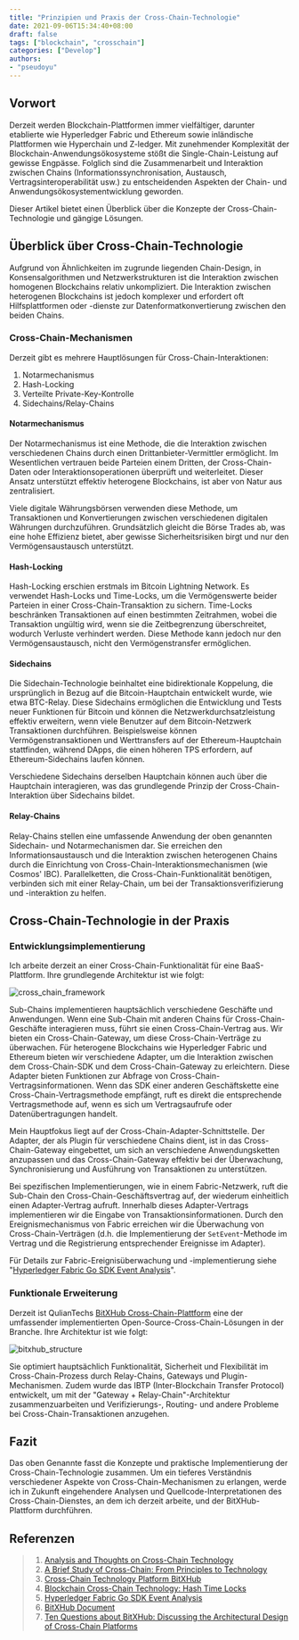 ```yaml
---
title: "Prinzipien und Praxis der Cross-Chain-Technologie"
date: 2021-09-06T15:34:40+08:00
draft: false
tags: ["blockchain", "crosschain"]
categories: ["Develop"]
authors:
- "pseudoyu"
---
```


## Vorwort

Derzeit werden Blockchain-Plattformen immer vielfältiger, darunter etablierte wie Hyperledger Fabric und Ethereum sowie inländische Plattformen wie Hyperchain und Z-ledger. Mit zunehmender Komplexität der Blockchain-Anwendungsökosysteme stößt die Single-Chain-Leistung auf gewisse Engpässe. Folglich sind die Zusammenarbeit und Interaktion zwischen Chains (Informationssynchronisation, Austausch, Vertragsinteroperabilität usw.) zu entscheidenden Aspekten der Chain- und Anwendungsökosystementwicklung geworden.

Dieser Artikel bietet einen Überblick über die Konzepte der Cross-Chain-Technologie und gängige Lösungen.

## Überblick über Cross-Chain-Technologie

Aufgrund von Ähnlichkeiten im zugrunde liegenden Chain-Design, in Konsensalgorithmen und Netzwerkstrukturen ist die Interaktion zwischen homogenen Blockchains relativ unkompliziert. Die Interaktion zwischen heterogenen Blockchains ist jedoch komplexer und erfordert oft Hilfsplattformen oder -dienste zur Datenformatkonvertierung zwischen den beiden Chains.

### Cross-Chain-Mechanismen

Derzeit gibt es mehrere Hauptlösungen für Cross-Chain-Interaktionen:

1. Notarmechanismus
2. Hash-Locking
3. Verteilte Private-Key-Kontrolle
4. Sidechains/Relay-Chains

#### Notarmechanismus

Der Notarmechanismus ist eine Methode, die die Interaktion zwischen verschiedenen Chains durch einen Drittanbieter-Vermittler ermöglicht. Im Wesentlichen vertrauen beide Parteien einem Dritten, der Cross-Chain-Daten oder Interaktionsoperationen überprüft und weiterleitet. Dieser Ansatz unterstützt effektiv heterogene Blockchains, ist aber von Natur aus zentralisiert.

Viele digitale Währungsbörsen verwenden diese Methode, um Transaktionen und Konvertierungen zwischen verschiedenen digitalen Währungen durchzuführen. Grundsätzlich gleicht die Börse Trades ab, was eine hohe Effizienz bietet, aber gewisse Sicherheitsrisiken birgt und nur den Vermögensaustausch unterstützt.

#### Hash-Locking

Hash-Locking erschien erstmals im Bitcoin Lightning Network. Es verwendet Hash-Locks und Time-Locks, um die Vermögenswerte beider Parteien in einer Cross-Chain-Transaktion zu sichern. Time-Locks beschränken Transaktionen auf einen bestimmten Zeitrahmen, wobei die Transaktion ungültig wird, wenn sie die Zeitbegrenzung überschreitet, wodurch Verluste verhindert werden. Diese Methode kann jedoch nur den Vermögensaustausch, nicht den Vermögenstransfer ermöglichen.

#### Sidechains

Die Sidechain-Technologie beinhaltet eine bidirektionale Koppelung, die ursprünglich in Bezug auf die Bitcoin-Hauptchain entwickelt wurde, wie etwa BTC-Relay. Diese Sidechains ermöglichen die Entwicklung und Tests neuer Funktionen für Bitcoin und können die Netzwerkdurchsatzleistung effektiv erweitern, wenn viele Benutzer auf dem Bitcoin-Netzwerk Transaktionen durchführen. Beispielsweise können Vermögenstransaktionen und Werttransfers auf der Ethereum-Hauptchain stattfinden, während DApps, die einen höheren TPS erfordern, auf Ethereum-Sidechains laufen können.

Verschiedene Sidechains derselben Hauptchain können auch über die Hauptchain interagieren, was das grundlegende Prinzip der Cross-Chain-Interaktion über Sidechains bildet.

#### Relay-Chains

Relay-Chains stellen eine umfassende Anwendung der oben genannten Sidechain- und Notarmechanismen dar. Sie erreichen den Informationsaustausch und die Interaktion zwischen heterogenen Chains durch die Einrichtung von Cross-Chain-Interaktionsmechanismen (wie Cosmos' IBC). Parallelketten, die Cross-Chain-Funktionalität benötigen, verbinden sich mit einer Relay-Chain, um bei der Transaktionsverifizierung und -interaktion zu helfen.

## Cross-Chain-Technologie in der Praxis

### Entwicklungsimplementierung

Ich arbeite derzeit an einer Cross-Chain-Funktionalität für eine BaaS-Plattform. Ihre grundlegende Architektur ist wie folgt:

![cross_chain_framework](https://image.pseudoyu.com/images/cross_chain_framework.png)

Sub-Chains implementieren hauptsächlich verschiedene Geschäfte und Anwendungen. Wenn eine Sub-Chain mit anderen Chains für Cross-Chain-Geschäfte interagieren muss, führt sie einen Cross-Chain-Vertrag aus. Wir bieten ein Cross-Chain-Gateway, um diese Cross-Chain-Verträge zu überwachen. Für heterogene Blockchains wie Hyperledger Fabric und Ethereum bieten wir verschiedene Adapter, um die Interaktion zwischen dem Cross-Chain-SDK und dem Cross-Chain-Gateway zu erleichtern. Diese Adapter bieten Funktionen zur Abfrage von Cross-Chain-Vertragsinformationen. Wenn das SDK einer anderen Geschäftskette eine Cross-Chain-Vertragsmethode empfängt, ruft es direkt die entsprechende Vertragsmethode auf, wenn es sich um Vertragsaufrufe oder Datenübertragungen handelt.

Mein Hauptfokus liegt auf der Cross-Chain-Adapter-Schnittstelle. Der Adapter, der als Plugin für verschiedene Chains dient, ist in das Cross-Chain-Gateway eingebettet, um sich an verschiedene Anwendungsketten anzupassen und das Cross-Chain-Gateway effektiv bei der Überwachung, Synchronisierung und Ausführung von Transaktionen zu unterstützen.

Bei spezifischen Implementierungen, wie in einem Fabric-Netzwerk, ruft die Sub-Chain den Cross-Chain-Geschäftsvertrag auf, der wiederum einheitlich einen Adapter-Vertrag aufruft. Innerhalb dieses Adapter-Vertrags implementieren wir die Eingabe von Transaktionsinformationen. Durch den Ereignismechanismus von Fabric erreichen wir die Überwachung von Cross-Chain-Verträgen (d.h. die Implementierung der `SetEvent`-Methode im Vertrag und die Registrierung entsprechender Ereignisse im Adapter).

Für Details zur Fabric-Ereignisüberwachung und -implementierung siehe "[Hyperledger Fabric Go SDK Event Analysis](https://www.pseudoyu.com/en/2021/09/01/blockchain_hyperledger_fabric_gosdk_event/)".

### Funktionale Erweiterung

Derzeit ist QulianTechs [BitXHub Cross-Chain-Plattform](https://meshplus.github.io/bitxhub/bitxhub/introduction/summary/) eine der umfassender implementierten Open-Source-Cross-Chain-Lösungen in der Branche. Ihre Architektur ist wie folgt:

![bitxhub_structure](https://image.pseudoyu.com/images/bitxhub_structure.png)

Sie optimiert hauptsächlich Funktionalität, Sicherheit und Flexibilität im Cross-Chain-Prozess durch Relay-Chains, Gateways und Plugin-Mechanismen. Zudem wurde das IBTP (Inter-Blockchain Transfer Protocol) entwickelt, um mit der "Gateway + Relay-Chain"-Architektur zusammenzuarbeiten und Verifizierungs-, Routing- und andere Probleme bei Cross-Chain-Transaktionen anzugehen.

## Fazit

Das oben Genannte fasst die Konzepte und praktische Implementierung der Cross-Chain-Technologie zusammen. Um ein tieferes Verständnis verschiedener Aspekte von Cross-Chain-Mechanismen zu erlangen, werde ich in Zukunft eingehendere Analysen und Quellcode-Interpretationen des Cross-Chain-Dienstes, an dem ich derzeit arbeite, und der BitXHub-Plattform durchführen.

## Referenzen

> 1. [Analysis and Thoughts on Cross-Chain Technology](https://tech.hyperchain.cn/blockchain-interoperability/)
> 2. [A Brief Study of Cross-Chain: From Principles to Technology](https://zhuanlan.zhihu.com/p/92667917)
> 3. [Cross-Chain Technology Platform BitXHub](https://github.com/gocn/opentalk/tree/main/PhaseTen_BitXHub)
> 4. [Blockchain Cross-Chain Technology: Hash Time Locks](https://yuanxuxu.com/2020/08/05/区块链跨链技术之哈希时间锁/)
> 5. [Hyperledger Fabric Go SDK Event Analysis](https://www.pseudoyu.com/en/2021/09/01/blockchain_hyperledger_fabric_gosdk_event/)
> 6. [BitXHub Document](https://meshplus.github.io/bitxhub/bitxhub/introduction/summary/)
> 7. [Ten Questions about BitXHub: Discussing the Architectural Design of Cross-Chain Platforms](https://tech.hyperchain.cn/bitxhub-design-thinking/)